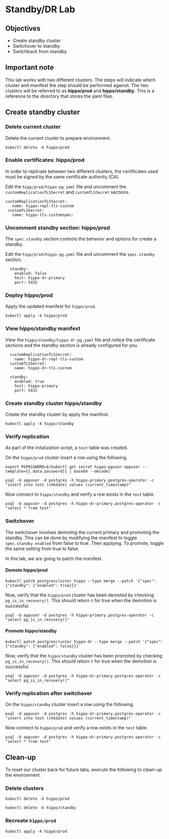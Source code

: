 # Standby/DR Lab

## Objectives

- Create standby cluster
- Switchover to standby
- Switchback from standby

## Important note

This lab works with two different clusters.  The steps will indicate which cluster and manifest
the step should be performed against.  The two clusters will be referred to as **hippo/prod**
and **hippo/standby**.  This is a reference to the directory that stores the yaml files.

## Create standby cluster

### Delete current cluster

Delete the  current cluster to prepare environment.

```shell
kubectl delete -k hippo/prod
```

### Enable certificates:  hippo/prod

In order to replicate between two different clusters, the certificates used must be
signed by the same certificate authority (CA).

Edit the `hipp/prod/hippo-pg.yaml` file and uncomment the `customReplicationTLSSecret`
and `customTLSSecret` sections.

```text
customReplicationTLSSecret:
   name: hippo-repl-tls-custom
 customTLSSecret:
   name: hippo-tls-customspec: 
```

### Uncomment standby section:  hippo/prod

The `spec.standby` section controls the behavior and options for create a standby.

Edit the `hipp/prod/hippo-pg.yaml` file and uncomment the `spec.standby` section.

```text
  standby:
    enabled: false
    host: hippo-dr-primary
    port: 5432
```

### Deploy hippo/prod

Apply the updated manifest for `hippo/prod`.

```shell
kubectl apply -k hippo/prod
```

### View hippo/standby manifest

View the `hippo/standby/hippo-dr-pg.yaml` file and notice the certificate
sections and the standby section is already configured for you.

```text
  customReplicationTLSSecret:
    name: hippo-dr-repl-tls-custom
  customTLSSecret:
    name: hippo-dr-tls-custom
  
  standby:
    enabled: true
    host: hippo-primary
    port: 5432
```

### Create standby cluster hippo/standby

Create the standby cluster by apply the manifest.

```shell
kubectl apply -k hippo/standby
```

### Verify replication

As part of the initalization script, a `test` table was created.

On the `hippo/prod` cluster insert a row using the following.

```shell
export PGPASSWORD=$(kubectl get secret hippo-pguser-appuser --template={{.data.password}} | base64 --decode)

psql -U appuser -d postgres -h hippo-primary.postgres-operator -c "insert into test (chkdate) values (current_timestamp)"
```

Now connect to `hippo/standby` and verify a row exists in the `test` table.

```shell
psql -U appuser -d postgres -h hippo-dr-primary.postgres-operator -c "select * from test"
```

### Switchover

The switchover involves demoting the current primary and promoting the standby.  This can be done by modifying the manifest
to toggle `spec.standby.enabled` from false to true.  Then applying.  To promote, toggle the same setting from true to false.

In this lab, we are going to patch the manifest.

#### Demote hippo/prod

```shell
kubectl patch postgrescluster hippo --type merge --patch '{"spec":{"standby": {"enabled": true}}}'
```

Now, verify that the `hippo/prod` cluster has been demoted by checking `pg_is_in_recovery()`.  This should
return `t` for true when the demotion is successful.

```shell
psql -U appuser -d postgres -h hippo-primary.postgres-operator -c "select pg_is_in_recovery()"
```

#### Promote hippo/standby

```shell
kubectl patch postgrescluster hippo-dr --type merge --patch '{"spec":{"standby": {"enabled": false}}}'
```

Now, verify that the `hippo/standby` cluster has been promoted by checking `pg_is_in_recovery()`.  This should
return `t` for true when the demotion is successful.

```shell
psql -U appuser -d postgres -h hippo-dr-primary.postgres-operator -c "select pg_is_in_recovery()"
```

### Verify replication after switchover

On the `hippo/standby` cluster insert a row using the following.

```shell
psql -U appuser -d postgres -h hippo-dr-primary.postgres-operator -c "insert into test (chkdate) values (current_timestamp)"
```

Now connect to `hippo/prod` and verify a row exists in the `test` table.

```shell
psql -U appuser -d postgres -h hippo-dr-primary.postgres-operator -c "select * from test"
```

## Clean-up

To reset our cluster back for future labs, execute the following to clean-up the environment.

### Delete clusters

```shell
kubectl delete -k hippo/prod

kubectl delete -k hippo/standby
```

### Recreate `hippo/prod`

```shell
kubectl apply -k hippo/prod
```

